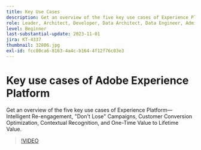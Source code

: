 ```yaml
---
title: Key Use Cases
description: Get an overview of the five key use cases of Experience Platform&mdash;Intelligent Re-engagement, "Don't Lose" Campaigns, Customer Conversion Optimization, Contextual Recognition, and One-Time Value to Lifetime Value.
role: Leader, Architect, Developer, Data Architect, Data Engineer, Admin, User
level: Beginner
last-substantial-update: 2023-11-01
jira: KT-4337
thumbnail: 32806.jpg
exl-id: fcc80ca6-8163-4a4c-b164-4f12f76c03e3
---
```

# Key use cases of Adobe Experience Platform

Get an overview of the five key use cases of Experience Platform&mdash;Intelligent Re-engagement, "Don't Lose" Campaigns, Customer Conversion Optimization, Contextual Recognition, and One-Time Value to Lifetime Value.

>[!VIDEO](https://video.tv.adobe.com/v/32806?learn=on)

